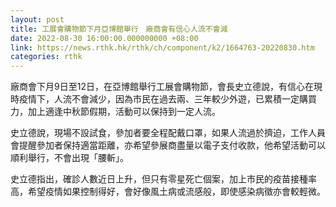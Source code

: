 ```yaml
---
layout: post
title: 工展會購物節下月亞博館舉行　廠商會有信心人流不會減
date: 2022-08-30 16:00:00.000000000 +08:00
link: https://news.rthk.hk/rthk/ch/component/k2/1664763-20220830.htm
categories: rthk
---
```


廠商會下月9日至12日，在亞博館舉行工展會購物節，會長史立德說，有信心在現時疫情下，人流不會減少，因為市民在過去兩、三年較少外遊，已累積一定購買力，加上適逢中秋節假期，活動可以保持到一定人流。

史立德說，現場不設試食，參加者要全程配戴口罩，如果人流過於擠迫，工作人員會提醒參加者保持適當距離，亦希望參展商盡量以電子支付收款，他希望活動可以順利舉行，不會出現「腰斬」。

史立德指出，確診人數近日上升，但只有零星死亡個案，加上市民的疫苗接種率高，希望疫情如果控制得好，會好像風土病或流感般，即使感染病徵亦會較輕微。
